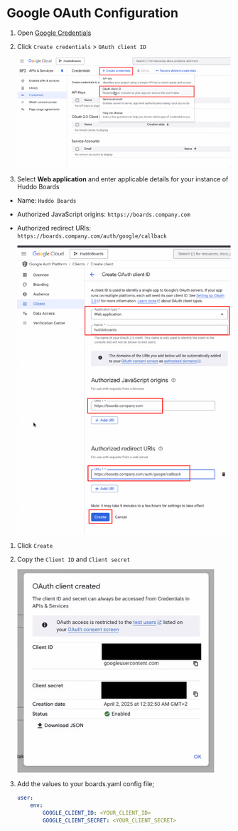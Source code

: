 # Google OAuth Configuration

1. Open [Google Credentials](https://console.cloud.google.com/apis/credentials)

1. Click `Create credentials` > `OAuth client ID`

    ![Create credentials](./credentials.png)

1. Select **Web application** and enter applicable details for your instance of Huddo Boards

-   Name: `Huddo Boards`
-   Authorized JavaScript origins: `https://boards.company.com`
-   Authorized redirect URIs: `https://boards.company.com/auth/google/callback`

    ![OAuth Client](./client.png)

1. Click `Create`

1. Copy the `Client ID` and `Client secret`

    ![Client ID and secret](./secret.png)

1. Add the values to your boards.yaml config file;

    ```yaml
    user:
        env:
            GOOGLE_CLIENT_ID: <YOUR_CLIENT_ID>
            GOOGLE_CLIENT_SECRET: <YOUR_CLIENT_SECRET>
    ```
